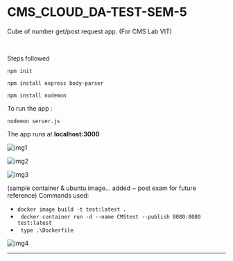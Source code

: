 # CMS_CLOUD_DA-TEST-SEM-5

Cube of number get/post request app. (For CMS Lab VIT)

<br>

Steps followed <br>

```npm init```<br>

```npm install express body-parser```<br>

```npm install nodemon```<br>

To run the app : <br>

```nodemon server.js```<br>

The app runs at **localhost:3000** 

![img1](https://github.com/Surajv311/CMS_CLOUD_DA-TEST-SEM-5-/blob/main/images/0.png)

![img2](https://github.com/Surajv311/CMS_CLOUD_DA-TEST-SEM-5-/blob/main/images/1.png)

![img3](https://github.com/Surajv311/CMS_CLOUD_DA-TEST-SEM-5-/blob/main/images/2.png)

(sample container & ubuntu image... added ~ post exam for future reference)
Commands used: 
- `docker image build -t test:latest .`
- ` docker container run -d --name CMStest --publish 8080:8080 test:latest`
- ` type .\Dockerfile`

![img4](https://github.com/Surajv311/CMS_CLOUD_DA-TEST-SEM-5-/blob/main/images/3.png)

-------------------------------------------
